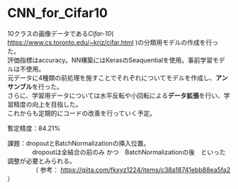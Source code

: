 # CNN_for_Cifar10<br>
10クラスの画像データである*Cifar-10*( https://www.cs.toronto.edu/~kriz/cifar.html )の分類用モデルの作成を行った。<br>
評価指標はaccuracy。NN構築にはKerasのSeaquentialを使用。事前学習モデルは不使用。<br>
元データに4種類の前処理を施すことでそれぞれについてモデルを作成し、**アンサンブル**を行った。<br>
さらに、学習用データについては水平反転や小回転による**データ拡張**を行い、学習精度の向上を目指した。<br>
これからも定期的にコードの改善を行っていく予定。<br>

暫定精度：84.21%<br>

課題：dropoutとBatchNormalizationの挿入位置。<br>
&emsp;&emsp;&emsp;&emsp;dropoutは全結合の前のみ かつ　BatchNormalizationの後　といった調整が必要とみられる。<br>
&emsp;&emsp;&emsp;&emsp;（ 参考： https://qiita.com/fkxyz1224/items/c38a18741ebb88ea5fa2 ）
